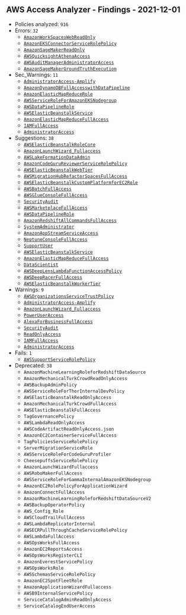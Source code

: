 ## AWS Access Analyzer - Findings - 2021-12-01

- Policies analyzed: `916`
- Errors: `32`
  - [`AmazonWorkSpacesWebReadOnly`](./AmazonWorkSpacesWebReadOnly.json)
  - [`AmazonEKSConnectorServiceRolePolicy`](./AmazonEKSConnectorServiceRolePolicy.json)
  - [`AmazonSageMakerReadOnly`](./AmazonSageMakerReadOnly.json)
  - [`AWSQuicksightAthenaAccess`](./AWSQuicksightAthenaAccess.json)
  - [`AWSAuditManagerAdministratorAccess`](./AWSAuditManagerAdministratorAccess.json)
  - [`AmazonSageMakerGroundTruthExecution`](./AmazonSageMakerGroundTruthExecution.json)
- Sec_Warnings: `11`
  - [`AdministratorAccess-Amplify`](./AdministratorAccess-Amplify.json)
  - [`AmazonDynamoDBFullAccesswithDataPipeline`](./AmazonDynamoDBFullAccesswithDataPipeline.json)
  - [`AmazonElasticMapReduceRole`](./AmazonElasticMapReduceRole.json)
  - [`AWSServiceRoleForAmazonEKSNodegroup`](./AWSServiceRoleForAmazonEKSNodegroup.json)
  - [`AWSDataPipelineRole`](./AWSDataPipelineRole.json)
  - [`AWSElasticBeanstalkService`](./AWSElasticBeanstalkService.json)
  - [`AmazonElasticMapReduceFullAccess`](./AmazonElasticMapReduceFullAccess.json)
  - [`IAMFullAccess`](./IAMFullAccess.json)
  - [`AdministratorAccess`](./AdministratorAccess.json)
- Suggestions: `38`
  - [`AWSElasticBeanstalkRoleCore`](./AWSElasticBeanstalkRoleCore.json)
  - [`AmazonLaunchWizard_Fullaccess`](./AmazonLaunchWizard_Fullaccess.json)
  - [`AWSLakeFormationDataAdmin`](./AWSLakeFormationDataAdmin.json)
  - [`AmazonCodeGuruReviewerServiceRolePolicy`](./AmazonCodeGuruReviewerServiceRolePolicy.json)
  - [`AWSElasticBeanstalkWebTier`](./AWSElasticBeanstalkWebTier.json)
  - [`AWSMigrationHubRefactorSpacesFullAccess`](./AWSMigrationHubRefactorSpacesFullAccess.json)
  - [`AWSElasticBeanstalkCustomPlatformforEC2Role`](./AWSElasticBeanstalkCustomPlatformforEC2Role.json)
  - [`AWSBatchFullAccess`](./AWSBatchFullAccess.json)
  - [`AWSGlueConsoleFullAccess`](./AWSGlueConsoleFullAccess.json)
  - [`SecurityAudit`](./SecurityAudit.json)
  - [`AWSMarketplaceFullAccess`](./AWSMarketplaceFullAccess.json)
  - [`AWSDataPipelineRole`](./AWSDataPipelineRole.json)
  - [`AmazonRedshiftAllCommandsFullAccess`](./AmazonRedshiftAllCommandsFullAccess.json)
  - [`SystemAdministrator`](./SystemAdministrator.json)
  - [`AmazonAppStreamServiceAccess`](./AmazonAppStreamServiceAccess.json)
  - [`NeptuneConsoleFullAccess`](./NeptuneConsoleFullAccess.json)
  - [`SupportUser`](./SupportUser.json)
  - [`AWSElasticBeanstalkService`](./AWSElasticBeanstalkService.json)
  - [`AmazonElasticMapReduceFullAccess`](./AmazonElasticMapReduceFullAccess.json)
  - [`DataScientist`](./DataScientist.json)
  - [`AWSDeepLensLambdaFunctionAccessPolicy`](./AWSDeepLensLambdaFunctionAccessPolicy.json)
  - [`AWSDeepRacerFullAccess`](./AWSDeepRacerFullAccess.json)
  - [`AWSElasticBeanstalkWorkerTier`](./AWSElasticBeanstalkWorkerTier.json)
- Warnings: `9`
  - [`AWSOrganizationsServiceTrustPolicy`](./AWSOrganizationsServiceTrustPolicy.json)
  - [`AdministratorAccess-Amplify`](./AdministratorAccess-Amplify.json)
  - [`AmazonLaunchWizard_Fullaccess`](./AmazonLaunchWizard_Fullaccess.json)
  - [`PowerUserAccess`](./PowerUserAccess.json)
  - [`AlexaForBusinessFullAccess`](./AlexaForBusinessFullAccess.json)
  - [`SecurityAudit`](./SecurityAudit.json)
  - [`ReadOnlyAccess`](./ReadOnlyAccess.json)
  - [`IAMFullAccess`](./IAMFullAccess.json)
  - [`AdministratorAccess`](./AdministratorAccess.json)
- Fails: `1`
  - [`AWSSupportServiceRolePolicy`](./AWSSupportServiceRolePolicy.json)
- Deprecated: `38`
  - `AmazonMachineLearningRoleforRedshiftDataSource`
  - `AmazonMechanicalTurkCrowdReadOnlyAccess`
  - `AWSBackupAdminPolicy`
  - `AWSServiceRoleForThorInternalDevPolicy`
  - `AWSElasticBeanstalkReadOnlyAccess`
  - `AmazonMechanicalTurkCrowdFullAccess`
  - `AWSElasticBeanstalkFullAccess`
  - `TagGovernancePolicy`
  - `AWSLambdaReadOnlyAccess`
  - `AWSCodeArtifactReadOnlyAccess.json`
  - `AmazonEC2ContainerServiceFullAccess`
  - `TagPoliciesServiceRolePolicy`
  - `ServerMigrationServiceRole`
  - `AWSServiceRoleForCodeGuruProfiler`
  - `CheesepuffsServiceRolePolicy`
  - `AmazonLaunchWizardFullaccess`
  - `AWSRoboMakerFullAccess`
  - `AWSServiceRoleForGammaInternalAmazonEKSNodegroup`
  - `AmazonEC2RolePolicyForApplicationWizard`
  - `AmazonConnectFullAccess`
  - `AmazonMachineLearningRoleforRedshiftDataSourceV2`
  - `AWSBackupOperatorPolicy`
  - `AWS_Config_Role`
  - `AWSCloudTrailFullAccess`
  - `AWSLambdaReplicatorInternal`
  - `AWSECRPullThroughCacheServiceRolePolicy`
  - `AWSLambdaFullAccess`
  - `AWSOpsWorksFullAccess`
  - `AmazonEC2ReportsAccess`
  - `AWSOpsWorksRegisterCLI`
  - `AmazonEverestServicePolicy`
  - `AWSOpsWorksRole`
  - `AWSSchemasServiceRolePolicy`
  - `AmazonEC2SpotFleetRole`
  - `AmazonApplicationWizardFullaccess`
  - `AWSB9InternalServicePolicy`
  - `ServiceCatalogAdminReadOnlyAccess`
  - `ServiceCatalogEndUserAccess`
